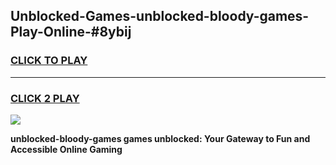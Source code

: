 
## Unblocked-Games-unblocked-bloody-games-Play-Online-#8ybij
<h3>
<a href="https://premium.freeplayer.one?title=unblocked-bloody-games&ref=27F">CLICK TO PLAY</a></h3>
<hr>

<h3>
<a href="https://premium.freeplayer.one?title=unblocked-bloody-games&ref=27F">CLICK 2 PLAY</a>
  
</h3>

<a href="https://premium.freeplayer.one?title=unblocked-bloody-games&ref=27F"><img src="https://clearcache.store/games.png"></a>


**unblocked-bloody-games games unblocked: Your Gateway to Fun and Accessible Online Gaming**
